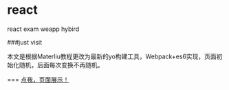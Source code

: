 # react
react exam weapp hybird

###just visit

本文是根据Materliu教程更改为最新的yo构建工具，Webpack+es6实现，页面初始化随机，后面每次变换不再随机。

===
[点我，页面展示！](https://dadaniya.github.io/react)
